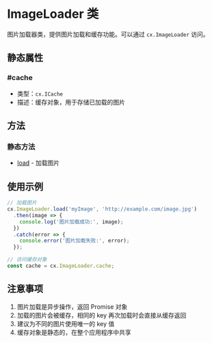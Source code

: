 # ImageLoader 类

图片加载器类，提供图片加载和缓存功能。可以通过 `cx.ImageLoader` 访问。

## 静态属性

### #cache
- 类型：`cx.ICache`
- 描述：缓存对象，用于存储已加载的图片

## 方法

### 静态方法

- [load](load/README.md) - 加载图片

## 使用示例

```javascript
// 加载图片
cx.ImageLoader.load('myImage', 'http://example.com/image.jpg')
  .then(image => {
    console.log('图片加载成功:', image);
  })
  .catch(error => {
    console.error('图片加载失败:', error);
  });

// 访问缓存对象
const cache = cx.ImageLoader.cache;
```

## 注意事项

1. 图片加载是异步操作，返回 Promise 对象
2. 加载的图片会被缓存，相同的 key 再次加载时会直接从缓存返回
3. 建议为不同的图片使用唯一的 key 值
4. 缓存对象是静态的，在整个应用程序中共享 